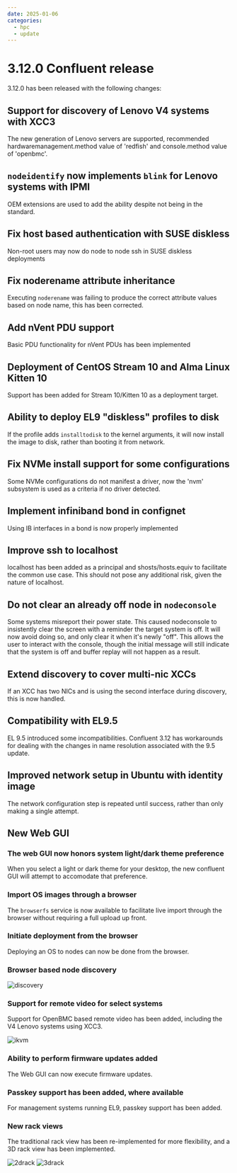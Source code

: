 ```yaml
---
date: 2025-01-06
categories:
  - hpc
  - update
---
```


# 3.12.0 Confluent release

3.12.0 has been released with the following changes:
<!-- more -->

## Support for discovery of Lenovo V4 systems with XCC3

The new generation of Lenovo servers are supported, recommended hardwaremanagement.method value of 'redfish' and
console.method value of 'openbmc'.

## `nodeidentify` now implements `blink` for Lenovo systems with IPMI

OEM extensions are used to add the ability despite not being in the standard.

## Fix host based authentication with SUSE diskless
 
Non-root users may now do node to node ssh in SUSE diskless deployments

## Fix noderename attribute inheritance

Executing `noderename` was failing to produce the correct attribute values based on node name, this
has been corrected.

## Add nVent PDU support

Basic PDU functionality for nVent PDUs has been implemented

## Deployment of CentOS Stream 10 and Alma Linux Kitten 10

Support has been added for Stream 10/Kitten 10 as a deployment target.

## Ability to deploy EL9 "diskless" profiles to disk

If the profile adds `installtodisk` to the kernel arguments, it will now install the image to disk, rather
than booting it from network.

## Fix NVMe install support for some configurations

Some NVMe configurations do not manifest a driver, now the 'nvm' subsystem is used as a criteria if no
driver detected.

## Implement infiniband bond in confignet

Using IB interfaces in a bond is now properly implemented

## Improve ssh to localhost

localhost has been added as a principal and shosts/hosts.equiv to facilitate the common use case.  This should not pose any additional risk, given the nature of localhost.

## Do not clear an already off node in `nodeconsole`

Some systems misreport their power state. This caused nodeconsole to insistently clear the screen with a reminder
the target system is off.  It will now avoid doing so, and only clear it when it's newly "off".  This allows
the user to interact with the console, though the initial message will still indicate that the system is off
and buffer replay will not happen as a result.

## Extend discovery to cover multi-nic XCCs

If an XCC has two NICs and is using the second interface during discovery, this is now handled.

## Compatibility with EL9.5

EL 9.5 introduced some incompatibilities.  Confluent 3.12 has workarounds for dealing with the changes
in name resolution associated with the 9.5 update.

## Improved network setup in Ubuntu with identity image

The network configuration step is repeated until success, rather than only making a single attempt.


## New Web GUI

### The web GUI now honors system light/dark theme preference

When you select a light or dark theme for your desktop, the new confluent GUI will attempt
to accomodate that preference.

### Import OS images through a browser

The `browserfs` service is now available to facilitate live import through the browser without
requiring a full upload up front.

### Initiate deployment from the browser

Deploying an OS to nodes can now be done from the browser.

### Browser based node discovery

![discovery](../../assets/discovery.png)


### Support for remote video for select systems

Support for OpenBMC based remote video has been added, including the V4 Lenovo systems using XCC3.

![ikvm](../../assets/ikvm.png)

### Ability to perform firmware updates added

The Web GUI can now execute firmware updates.

### Passkey support has been added, where available

For management systems running EL9, passkey support has been added.

### New rack views

The traditional rack view has been re-implemented for more flexibility, and a 3D rack view has been implemented.

![2drack](../../assets/2drack.png)
![3drack](../../assets/3drack.png)

